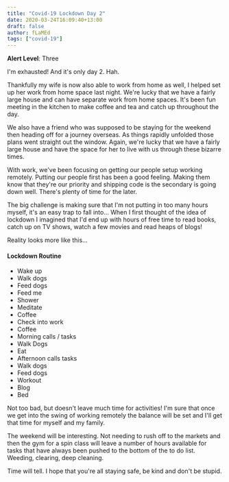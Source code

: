 ```yaml
---
title: "Covid-19 Lockdown Day 2"
date: 2020-03-24T16:09:40+13:00
draft: false
author: fLaMEd
tags: ["covid-19"]
---
```


**Alert Level**: Three

I'm exhausted! And it's only day 2. Hah.

Thankfully my wife is now also able to work from home as well, I helped set up her work from home space last night. We're lucky that we have a fairly large house and can have separate work from home spaces. It's been fun meeting in the kitchen to make coffee and tea and catch up throughout the day.

We also have a friend who was supposed to be staying for the weekend then heading off for a journey overseas. As things rapidly unfolded those plans went straight out the window. Again, we're lucky that we have a fairly large house and have the space for her to live with us through these bizarre times.

With work, we've been focusing on getting our people setup working remotely. Putting our people first has been a good feeling. Making them know that they're our priority and shipping code is the secondary is going down well. There's plenty of time for the later.

The big challenge is making sure that I'm not putting in too many hours myself, it's an easy trap to fall into... When I first thought of the idea of lockdown I imagined that I'd end up with hours of free time to read books, catch up on TV shows, watch a few movies and read heaps of blogs!

Reality looks more like this...

#### Lockdown Routine
- Wake up
- Walk dogs
- Feed dogs
- Feed me
- Shower
- Meditate
- Coffee 
- Check into work
- Coffee
- Morning calls / tasks
- Walk Dogs
- Eat
- Afternoon calls tasks
- Walk dogs
- Feed dogs
- Workout
- Blog
- Bed

Not too bad, but doesn't leave much time for activities! I'm sure that once we get into the swing of working remotely the balance will be set and I'll get that time for myself and my family. 

The weekend will be interesting. Not needing to rush off to the markets and then the gym for a spin class will leave a number of hours available for tasks that have always been pushed to the bottom of the to do list. Weeding, clearing, deep cleaning. 

Time will tell. I hope that you're all staying safe, be kind and don't be stupid.